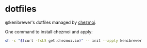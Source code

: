 # dotfiles

@kenibrewer's dotfiles managed by [chezmoi](https://www.chezmoi.io/).

One command to install chezmoi and apply:

```bash
sh -c "$(curl -fsLS get.chezmoi.io)" -- init --apply kenibrewer
```